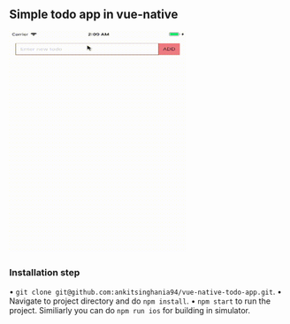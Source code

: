 ## Simple todo app in vue-native

<img alt="Todo app in vue-native" src="gif/vueTodoGif.gif" width="320" height="400" />

### Installation step
• ```git clone git@github.com:ankitsinghania94/vue-native-todo-app.git```.
• Navigate to project directory and do ```npm install```.
• ```npm start``` to run the project.
Similiarly you can do ```npm run ios``` for building in simulator.
